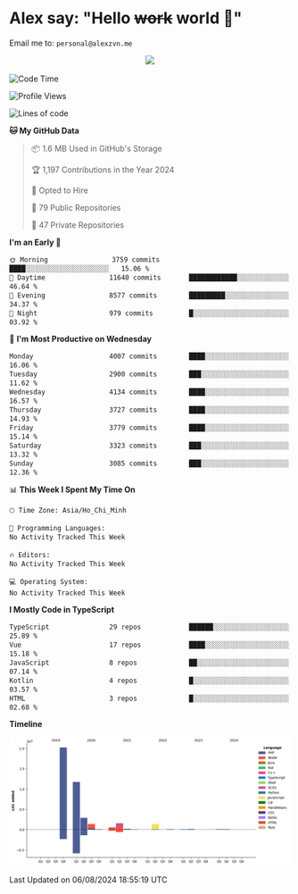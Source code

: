 # Alex say: "Hello ~~work~~ world 🐾"
Email me to: `personal@alexzvn.me`


<p align=center>
  <a href="https://skillicons.dev">
    <img src="https://skillicons.dev/icons?i=ts,js,php,nodejs,bun,vue,nuxt,react,svelte,tauri,laravel,rust,mongodb,docker,electron,redis,rabbitmq,tailwind,git,cloudflare,elysia,mysql,nginx,rollupjs,sentry,ubuntu,yarn,html,css,vite" />
  </a>
</p>

<!--START_SECTION:waka-->
![Code Time](http://img.shields.io/badge/Code%20Time-1%2C066%20hrs%2055%20mins-blue)

![Profile Views](http://img.shields.io/badge/Profile%20Views-13-blue)

![Lines of code](https://img.shields.io/badge/From%20Hello%20World%20I%27ve%20Written-40.5%20million%20lines%20of%20code-blue)

**🐱 My GitHub Data** 

> 📦 1.6 MB Used in GitHub's Storage 
 > 
> 🏆 1,197 Contributions in the Year 2024
 > 
> 💼 Opted to Hire
 > 
> 📜 79 Public Repositories 
 > 
> 🔑 47 Private Repositories 
 > 
**I'm an Early 🐤** 

```text
🌞 Morning                3759 commits        ████░░░░░░░░░░░░░░░░░░░░░   15.06 % 
🌆 Daytime                11640 commits       ████████████░░░░░░░░░░░░░   46.64 % 
🌃 Evening                8577 commits        █████████░░░░░░░░░░░░░░░░   34.37 % 
🌙 Night                  979 commits         █░░░░░░░░░░░░░░░░░░░░░░░░   03.92 % 
```
📅 **I'm Most Productive on Wednesday** 

```text
Monday                   4007 commits        ████░░░░░░░░░░░░░░░░░░░░░   16.06 % 
Tuesday                  2900 commits        ███░░░░░░░░░░░░░░░░░░░░░░   11.62 % 
Wednesday                4134 commits        ████░░░░░░░░░░░░░░░░░░░░░   16.57 % 
Thursday                 3727 commits        ████░░░░░░░░░░░░░░░░░░░░░   14.93 % 
Friday                   3779 commits        ████░░░░░░░░░░░░░░░░░░░░░   15.14 % 
Saturday                 3323 commits        ███░░░░░░░░░░░░░░░░░░░░░░   13.32 % 
Sunday                   3085 commits        ███░░░░░░░░░░░░░░░░░░░░░░   12.36 % 
```


📊 **This Week I Spent My Time On** 

```text
🕑︎ Time Zone: Asia/Ho_Chi_Minh

💬 Programming Languages: 
No Activity Tracked This Week

🔥 Editors: 
No Activity Tracked This Week

💻 Operating System: 
No Activity Tracked This Week
```

**I Mostly Code in TypeScript** 

```text
TypeScript               29 repos            ██████░░░░░░░░░░░░░░░░░░░   25.89 % 
Vue                      17 repos            ████░░░░░░░░░░░░░░░░░░░░░   15.18 % 
JavaScript               8 repos             ██░░░░░░░░░░░░░░░░░░░░░░░   07.14 % 
Kotlin                   4 repos             █░░░░░░░░░░░░░░░░░░░░░░░░   03.57 % 
HTML                     3 repos             █░░░░░░░░░░░░░░░░░░░░░░░░   02.68 % 
```



**Timeline**

![Lines of Code chart](https://raw.githubusercontent.com/alexzvn/alexzvn/main/assets/bar_graph.png)


 Last Updated on 06/08/2024 18:55:19 UTC
<!--END_SECTION:waka-->

